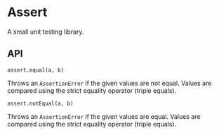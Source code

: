 # Assert

A small unit testing library.

<!-- ### Installation

### Usage -->

## API

`assert.equal(a, b)`

Throws an `AssertionError` if the given values are not equal. Values are compared using the strict equality operator (triple equals).

`assert.notEqual(a, b)`

Throws an `AssertionError` if the given values are equal. Values are compared using the strict equality operator (triple equals).
